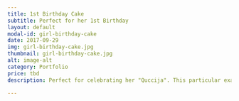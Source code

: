 ```yaml
---
title: 1st Birthday Cake
subtitle: Perfect for her 1st Birthday
layout: default
modal-id: girl-birthday-cake
date: 2017-09-29
img: girl-birthday-cake.jpg
thumbnail: girl-birthday-cake.jpg
alt: image-alt
category: Portfolio
price: tbd
description: Perfect for celebrating her "Quccija". This particular example is a chocolate-chip cake with vanilla frosting. 

---
```

